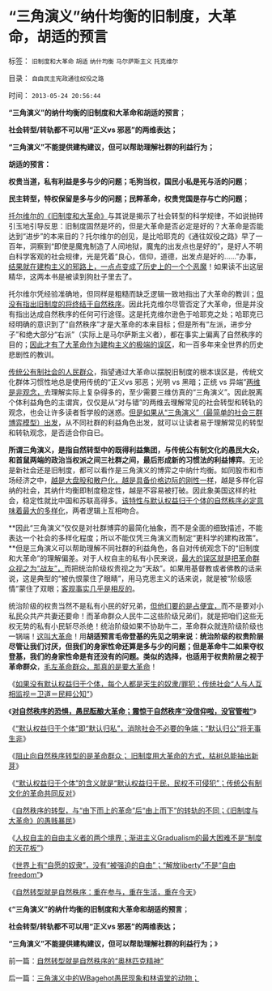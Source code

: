 # “三角演义”纳什均衡的旧制度，大革命，胡适的预言

标签： `旧制度和大革命` `胡适` `纳什均衡` `马尔萨斯主义` `托克维尔` 

目录： `自由民主宪政通往奴役之路`

时间： `2013-05-24 20:56:44`

**“三角演义”的纳什均衡的旧制度和大革命和胡适的预言**；

**社会转型/转轨都不可以用“正义vs 邪恶”的两维表达；**

**“三角演义”不能提供建构建议，但可以帮助理解社群的利益行为；**

**胡适的预言：**

**权贵当道，私有利益是多与少的问题；毛狗当权，国民小私是死与活的问题**；

**民主转型，特权保留是多与少的问题；民粹革命，权贵党国是存与亡的问题**；

[托尔维尔的《旧制度和大革命》](../../../2013/1/31/托克维尔的《大革命和旧制度》不具法国特色；.md)与其说是揭示了社会转型的科学规律，不如说抛砖引玉地引导反思：旧制度固然是坏的，但是大革命是否必定是好的？大革命是否能达到“进步”的本来目的？托尔维尔的创见，是比哈耶克的《通往奴役之路》早了一百年，洞察到“即使是魔鬼制造了人间地狱，魔鬼的出发点也是好的”，是好人不明白科学客观的社会规律，光是凭着“良心，信仰，道德，出发点是好的……”办事，[结果就在建构主义的邪路上，一点点变成了历史上的一个个恶魔](../../../2012/6/8/“出发点是好的”“为民生做了事”都不是辩护理由；.md)！如果读不出这层精华，这两本书是被读到狗肚子里去了。

托尔维尔凭经验准确地，但同样是粗糙而缺乏逻辑一致地指出了大革命的教训；[但没有指出旧制度的将终结于自然秩序](../../../2013/5/22/自然秩序和“默认归公”的绝对的权力.md)。因此托克维尔尽管否定了大革命，但是并没有指出达成自然秩序的任何可行途径。这是托克维尔逊色于哈耶克之处；哈耶克已经明确的意识到了“自然秩序”才是大革命的本来目标；但是所有“左派，进步分子”和绝大部分“右派”（实际上是马尔萨斯主义者），都在事实上偏离了自然秩序的目的；[因此才有了大革命作为建构主义的极端的误区](../../../2013/5/22/如果统治者不愿撂挑子，就会很愿意改革.md)，和一百多年来全世界的历史悲剧性的教训。

[传统公有制社会的人民群众](../../../2013/5/22/人民群众不可能是社会进步的力量.md)，指望通过大革命以摆脱旧制度的根本误区是，传统文化群体习惯性地总是使用传统的“正义vs 邪恶；光明 vs 黑暗；正统 vs 异端”[两维是非观念，](../../../2011/11/23/阶级斗争是公有制瓦解的社会表现.md)去理解实际上复杂得多的，至少需要三维仿真的“三角演义”。因此脱离个体利益角色的主谓宾，仅仅是从“对与错”的两维去理解常见的社会转型和转轨的观念，也会让许多读者哲学般的迷惑。[但是如果从“三角演义”（最简单的社会三群博弈模型）出发](../../../2009/9/18/社会三权利益博羿的二对一组合.md)，从不同社群的利益角色出发，就可以让读者易于理解常见的转型和转轨观念，是否适合你自已。

**所谓三角演义，是指自然转型中的既得利益集团，与传统公有制文化的愚民大众，和首鼠两端的政治当权派之间三社群之间，最后形成新的习惯法的利益博弈**。无论是新社会还是旧制度，都可以看作是三角演义的博弈之中纳什均衡。如同股市和市场经济之中，[越是大盘股和散户化，越是具备价格边际的刚性一样](../../../2013/5/21/现金分红是欺骗，送红股才是回报股民.md)，越是多样化容纳的社会，其纳什均衡即制度稳定性，越是不容易被打破。因此象美国这样的社会，稳定性就比中国和苏联高得多。[该特性与默认权益归于个体的自然秩序必定意味着最大的多样化](../../../2010/5/10/个体价值观，是保存中华文化的唯一出路.md)，两者逻辑上互相吻合。

**因此“三角演义”仅仅是对社群博弈的最简化抽象，而不是全面的细致描述，不能表达一个社会的多样化程度；所以不能仅凭三角演义而制定“更科学的建构政策”。**但是三角演义可以帮助理解不同社群的利益角色，各自对传统观念下的“旧制度和大革命”的理解偏差。对于人权自主的私有小民来说，[最大的误区就是把革命群众视之为“战友”，](../../../2011/11/13/团结不能代替妥协，人权需要做人的勇气.md)而把统治阶级权贵视之为“天敌”。如果用基督教或者佛教的话来说，这是典型的“被仇恨蒙住了眼睛”，用马克思主义的话来说，就是被“阶级感情”蒙住了双眼；[客观事实几乎是相反的](../../../2010/10/21/民主斗士的民主素质太差了.md)。

统治阶级的权贵当然不是私有小民的好兄弟，[但他们要的是占便宜，](../../../2010/7/22/想学会批评，就不要发泄.md)而不是要对小私民众共产共妻还要命！而革命群众人民牛二这些阶级兄弟们，就是把咱们这些无权无势的私有小民斩尽杀绝！统治阶级如果不协助牛二，革命群众就连阶级阶级也一锅端！[这叫大革命](../../../2013/2/1/民主的死敌是民粹，不是统治者.md)！用**胡适预言毛帝登基的先见之明来说：统治阶级的权贵阶层尽管让我们讨厌，但我们的身家性命还算是多与少的问题；但是革命牛二如果夺权登基，我们的身家性命是有还没有的问题。类似的选择，也适用于权贵阶层之视于革命群众**，[毛左革命群众，那真的是要大革命](../../../2013/3/30/实名制将导致民粹对民间温和者的有效清洗.md)！

《[如果没有默认权益归于个体，每个人都是天生的奴隶/罪犯；传统社会“人与人互相监视＝卫道＝民粹公知”](../../../2013/5/21/天生的奴隶，原生的罪犯，和自由的人.md)》

《[**对自然秩序的恐惧，愚民酝酿大革命；震惊于自然秩序“没信仰啦，没官管啦”**](../../../2013/5/21/对自然秩序的恐惧，愚民酝酿大革命.md)》

《[“默认权益归于个体”即“默认归私”，消除社会不必要的争端；“默认归公”将无事生非](../../../2013/5/22/自然秩序和“默认归公”的绝对的权力.md)》

《[阻止向自然秩序转型的是革命群众； 旧制度用大革命的方式，枯树总能抽出新芽](../../../2013/5/22/人民群众不可能是社会进步的力量.md)》

《[“默认权益归于个体”的含义就是“默认权益归于民，民权不可侵犯”；传统公有制文化的革命共同反对](../../../2013/5/22/如果统治者不愿撂挑子，就会很愿意改革.md)》

《[自然秩序的转型，与“由下而上的革命”后“由上而下”的转轨的不同；《旧制度与大革命》的愚贱暴民](../../../2013/5/23/《旧制度与大革命》与自然秩序的转型.md)》

《[人权自主的自由主义者的两个境界；渐进主义Gradualism的最大困难不是“制度的天花板”](../../../2013/5/23/《旧制度与大革命》与自然秩序的转型.md)》

《[世界上有“自愿的奴隶”，没有“被强迫的自由”；“解放liberty”不是“自由freedom”](../../../2013/5/23/世界上有“自愿的奴隶”，没有“被强迫的自由”.md)》

《[自然转型就是自然秩序：重在参与，重在生活，重在今天](../../../2013/5/24/自然转型就是自然秩序的“奥林匹克精神”.md)》

《**“三角演义”的纳什均衡的旧制度和大革命和胡适的预言**；

**社会转型/转轨都不可以用“正义vs 邪恶”的两维表达；**

**“三角演义”不能提供建构建议，但可以帮助理解社群的利益行为；**》



前一篇：[自然转型就是自然秩序的“奥林匹克精神”](../../../2013/5/24/自然转型就是自然秩序的“奥林匹克精神”.md)

后一篇：[三角演义中的WBagehot愚民现象和林语堂的动物；](../../../2013/5/24/三角演义中的WBagehot愚民现象和林语堂的动物；.md)